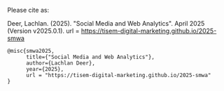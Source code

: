 Please cite as: 

Deer, Lachlan. (2025).
"Social Media and Web Analytics".
April 2025 (Version v2025.0.1). url = https://tisem-digital-marketing.github.io/2025-smwa

```
@misc{smwa2025,
      title={"Social Media and Web Analytics"},
      author={Lachlan Deer},
      year={2025},
      url = "https://tisem-digital-marketing.github.io/2025-smwa"
}
```